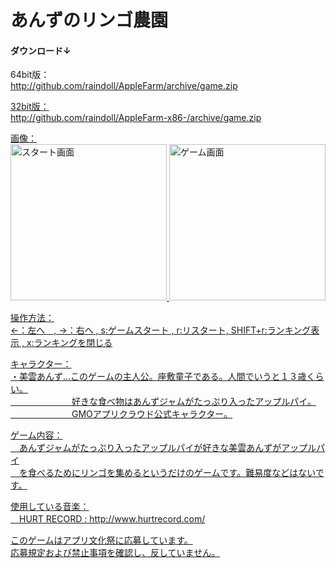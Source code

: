 あんずのリンゴ農園
=========
<h4>ダウンロード↓</h4>
<p>64bit版：<br>
<a href="http://github.com/raindoll/AppleFarm/archive/game.zip">http://github.com/raindoll/AppleFarm/archive/game.zip<br></p>
<p>32bit版：<br>
<a href="http://github.com/raindoll/AppleFarm-x86-/archive/game.zip">http://github.com/raindoll/AppleFarm-x86-/archive/game.zip</p>
 
<p>画像：<br>
<img src="./画像/titlepage.png" width="250" height="250" alt="スタート画面">
<img src="./画像/gamepage.png" width="250" height="250" alt="ゲーム画面"></p>

<p>操作方法：<br>
 ←：左へ　, →：右へ , s:ゲームスタート , r:リスタート, SHIFT+r:ランキング表示 , x:ランキングを閉じる</p>

<p>キャラクター：<br>
 ・美雲あんず…このゲームの主人公。座敷童子である。人間でいうと１３歳くらい。<br>
　　　　　　　好きな食べ物はあんずジャムがたっぷり入ったアップルパイ。<br>
　　　　　　　GMOアプリクラウド公式キャラクター。</p>

<p>ゲーム内容：<br>
　あんずジャムがたっぷり入ったアップルパイが好きな美雲あんずがアップルパイ<br>
　を食べるためにリンゴを集めるというだけのゲームです。難易度などはないです。</p>

<p>使用している音楽：<br>
　HURT RECORD : <a href="http://www.hurtrecord.com/">http://www.hurtrecord.com/</p>
<p>このゲームはアプリ文化祭に応募しています。<br>
応募規定および禁止事項を確認し、反していません。</a></p>　
